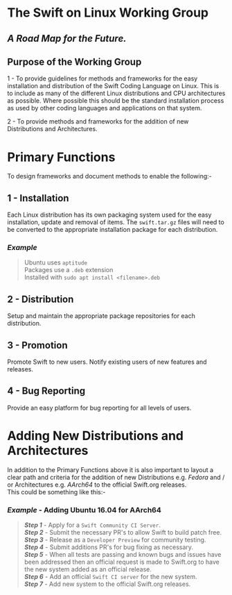 # The Swift on Linux Working Group
## *A Road Map for the Future.*
## Purpose of the Working Group
1 - To provide guidelines for methods and frameworks for the easy installation and distribution of the Swift Coding Language on Linux. This is to include as many of the different Linux distributions and CPU architectures as possible. Where possible this should be the standard installation process as used by other coding languages and applications on that system.  

2 - To provide methods and frameworks for the addition of new Distributions and Architectures.

# Primary Functions
To design frameworks and document methods to enable the following:-
## **1 - Installation**
Each Linux distribution has its own packaging system used for the easy installation, update and removal of items. The `swift.tar.gz` files will need to be converted to the appropriate installation package for each distribution.
### *Example*
>Ubuntu uses `aptitude`  
Packages use a `.deb` extension  
Installed with `sudo apt install <filename>.deb`

## **2 - Distribution**
Setup and maintain the appropriate package repositories for each distribution.

## **3 - Promotion**
Promote Swift to new users.
Notify existing users of new features and releases.

## **4 - Bug Reporting**
Provide an easy platform for bug reporting for all levels of users.

# Adding New Distributions and Architectures
In addition to the Primary Functions above it is also important to layout a clear path and criteria for the addition of new Distributions e.g. *Fedora* and / or Architectures e.g. *AArch64* to the official Swift.org releases.  
This could be something like this:-

### *Example* - Adding Ubuntu 16.04 for AArch64
>***Step 1*** - Apply for a `Swift Community CI Server`.  
***Step 2*** - Submit the necessary PR's to allow Swift to build patch free.  
***Step 3*** - Release as a `Developer Preview` for community testing.  
***Step 4*** - Submit additions PR's for bug fixing as necessary.  
***Step 5*** - When all tests are passing and known bugs and issues have been addressed then an official request is made to Swift.org to have the new system added as an official release.  
***Step 6*** - Add an official `Swift CI server` for the new system.  
***Step 7*** - Add new system to the official Swift.org releases.
